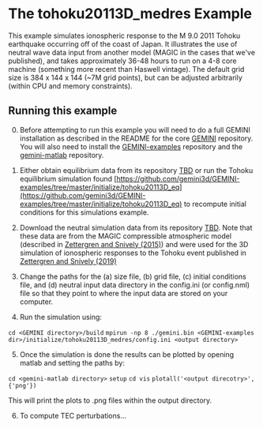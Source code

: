 # The tohoku20113D\_medres Example

This example simulates ionospheric response to the M 9.0 2011 Tohoku earthquake occurring off of the coast of Japan.  It illustrates the use of neutral wave data input from another model (MAGIC in the cases that we've published), and takes approximately 36-48 hours to run on a 4-8 core machine (something more recent than Haswell vintage).  The default grid size is 384 x 144 x 144 (~7M grid points), but can be adjusted arbitrarily (within CPU and memory constraints).  

## Running this example

0)  Before attempting to run this example you will need to do a full GEMINI installation as described in the README for the core [GEMINI](https://github.com/gemini3d/GEMINI) repository.  You will also need to install the [GEMINI-examples](https://github.com/gemini3d/GEMINI-examples) repository and the [gemini-matlab](https://github.com/gemini3d/gemini-matlab) repository.  

1)  Either obtain equilibrium data from its repository [TBD]() or run the Tohoku equilibrium simulation found [https://github.com/gemini3d/GEMINI-examples/tree/master/initialize/tohoku20113D_eq](https://github.com/gemini3d/GEMINI-examples/tree/master/initialize/tohoku20113D_eq) to recompute initial conditions for this simulations example.  

2)  Download the neutral simulation data from its repository [TBD]().  Note that these data are from the MAGIC compressible atmospheric model (described in [Zettergren and Snively (2015)](https://agupubs.onlinelibrary.wiley.com/doi/full/10.1002/2015JA021116)) and were used for the 3D simulation of ionospheric responses to the Tohoku event published in [Zettergren and Snively (2019)](https://agupubs.onlinelibrary.wiley.com/doi/full/10.1029/2018GL081569?casa_token=g2l3MOiyg4YAAAAA%3AUygvgBFrbj0ffiFzZuEhogWuAODDE3HH3RohpCDy5BvflfBqK_58jjy1kTe8EsAup9OxZBYNr34OpM5t)

3)  Change the paths for the (a) size file, (b) grid file, (c) initial conditions file, and (d) neutral input data directory in the config.ini (or config.nml) file so that they point to where the input data are stored on your computer.  

4)  Run the simulation using:

``` cd <GEMINI directory>/build ```
``` mpirun -np 8 ./gemini.bin <GEMINI-examples dir>/initialize/tohoku20113D_medres/config.ini <output directory> ```

5)  Once the simulation is done the results can be plotted by opening matlab and setting the paths by:

``` cd <gemini-matlab directory> ```
``` setup ```
``` cd vis ```
``` plotall('<output direcotry>',{'png'}) ```

This will print the plots to .png files within the output directory.  

6)  To compute TEC perturbations...


